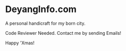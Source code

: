 # DeyangInfo.com
A personal handicraft for my born city.

Code Reviewer Needed.
Contact me by sending Emails!

Happy 'Xmas!
